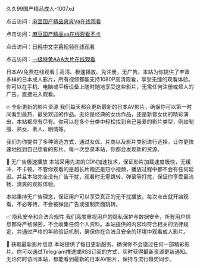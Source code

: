 久久99国产精品成人-1007xd

点击访问：<a href="https://heiliaowzu4ur.pages.dev/">麻豆国产精品爽爽Va在线观看</a>

点击访问：<a href="https://heiliaoxqkkct.pages.dev/">麻豆国产精品va在线观看不卡</a>

点击访问：<a href="https://heiliaoga6s9v.pages.dev/">日韩中文字幕视频在线观看</a>

点击访问：<a href="https://heiliaowt0d7p.pages.dev/">一级特黄AAA大片在线观看</a>

日本AV免费在线观看 | 高清、极速播放、免注册，无广告。本站为你提供了丰富多样的日本成人影片，所有视频都能支持1080P高清观看，享受无缝的观看体验。你可以在手机、电脑或平板设备上随时随地享受这些影片，无需任何注册或烦人的广告，直接进入观看。

🔥 全新更新的影片资源 我们每天都会更新最新的日本AV影片，确保你可以第一时间看到最热、最受欢迎的作品。无论是经典的女优作品，还是新晋女优的精彩演出，本站都应有尽有。你可以在多个分类中轻松找到自己喜爱的影片类型，例如制服、熟女、素人、剧情等。

我们为你提供了多种筛选方式，通过女优、片商以及影片类别进行选择，让你更快速地找到自己想看的影片。每一次登录本站，你都会发现新的资源。

🚀 无广告极速播放 本站采用先进的CDN加速技术，保证影片加载速度极快，无缓冲、不卡顿。不管你观看的是超长片段还是短小视频，播放过程中都不会有任何延迟。并且本站完全没有广告干扰，观看时无需跳转、弹窗等打扰，保证你享受最流畅、清爽的观影体验。

本站秉持无广告理念，保证用户可以享受真正的无干扰播放。每次点击就开始观看，不必等待，不会被弹出广告或强制页面跳转。

✅ 隐私安全和合法合规性 我们高度重视用户的隐私保护与数据安全，所有用户信息都将严格保密，不会收集任何个人资料。本站提供的内容均符合相关的法律规定，并通过严格的年龄验证机制，确保你在合法且安全的环境中观看成人影片。

📅 获取最新影片信息 本站提供了每日更新服务，确保你不会错过任何一部精彩影片。你可以通过Telegram推送或RSS订阅的方式，实时获得最新资源更新通知。无论何时访问本站，都能看到最新的日本AV影片，保持与流行趋势同步。

<span style="display:none;">[Canonical link]( https://github.com/riben1231/15914 ）</span>
